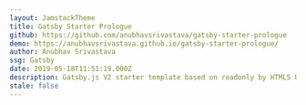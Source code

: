 ```yaml
---
layout: JamstackTheme
title: Gatsby Starter Prologue
github: https://github.com/anubhavsrivastava/gatsby-starter-prologue
demo: https://anubhavsrivastava.github.io/gatsby-starter-prologue/
author: Anubhav Srivastava
ssg: Gatsby
date: 2019-05-18T11:51:19.000Z
description: Gatsby.js V2 starter template based on readonly by HTML5 UP
stale: false
---
```


